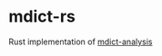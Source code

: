 # mdict-rs
Rust implementation of [mdict-analysis](https://bitbucket.org/xwang/mdict-analysis/src/master/)
